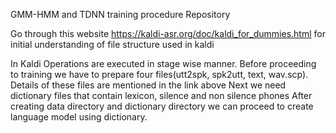 GMM-HMM and TDNN training procedure Repository

Go through this website https://kaldi-asr.org/doc/kaldi_for_dummies.html for initial understanding of file structure used in kaldi

In Kaldi Operations are executed in stage wise manner. Before proceeding to training we have to prepare four files(utt2spk, spk2utt, text, wav.scp). 
Details of these files are mentioned in the link above
Next we need dictionary files that contain lexicon, silence and non silence phones
After creating data directory and dictionary directory we can proceed to create language model using dictionary.

